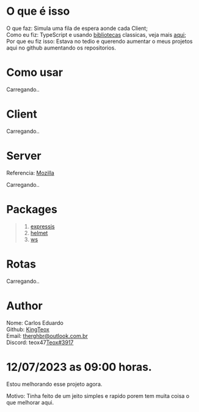 # O que é isso

O que faz: Simula uma fila de espera aonde cada Client;<br>
Como eu fiz: TypeScript e usando [bibliotecas](Packages) classicas, veja mais [aqui](Server);<br>
Por que eu fiz isso: Estava no tedio e querendo aumentar o meus projetos aqui no github aumentando os repositorios.

# Como usar

Carregando..

# Client

Carregando..

# Server

Referencia: [Mozilla](https://developer.mozilla.org/en-US/docs/Web/API/WebSockets_API/Writing_WebSocket_servers)

Carregando..

# Packages

> 1. [expressjs](https://expressjs.com/)
> 2. [helmet](https://helmetjs.github.io/)
> 3. [ws](https://www.npmjs.com/package/ws)

# Rotas

Carregando..

# Author

Nome: Carlos Eduardo<br>
Github: [KingTeox](https://github.com/KingTeox/)<br>
Email: [therghbr@outlook.com.br](mailto:therghbr@outlook.com.br)<br>
Discord: teox47[Teox#3917]()

# 12/07/2023 as 09:00 horas.

Estou melhorando esse projeto agora.

Motivo: Tinha feito de um jeito simples e rapido porem tem muita coisa o que melhorar aqui.
